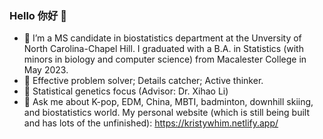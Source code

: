 ### Hello 你好 👋

- 🔭 I’m a MS candidate in biostatistics department at the Unversity of North Carolina-Chapel Hill. I graduated with a B.A. in Statistics (with minors in biology and computer science) from Macalester College in May 2023.
- 🌱 Effective problem solver; Details catcher; Active thinker.
- 👯 Statistical genetics focus (Advisor: Dr. Xihao Li)
- 💬 Ask me about K-pop, EDM, China, MBTI, badminton, downhill skiing, and biostatistics world. My personal website (which is still being built and has lots of the unfinished): https://kristywhim.netlify.app/

